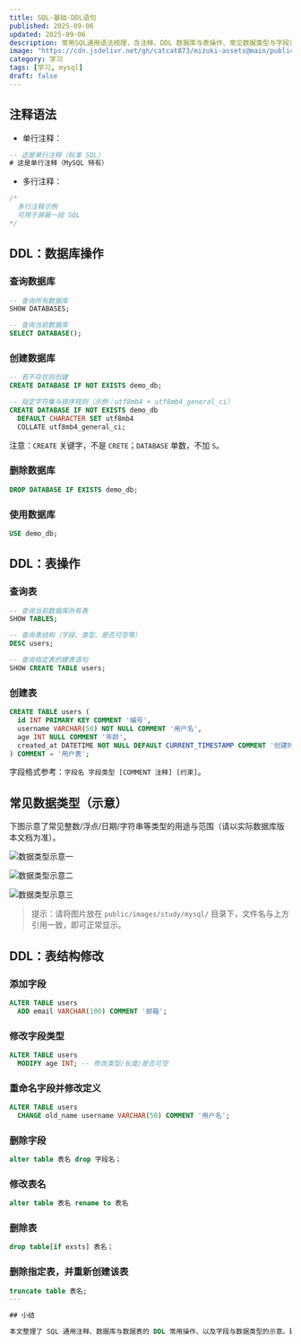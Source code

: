 ```yaml
---
title: SQL-基础-DDL语句
published: 2025-09-06
updated: 2025-09-06
description: 常用SQL通用语法梳理，含注释、DDL 数据库与表操作、常见数据类型与字段变更。
image: "https://cdn.jsdelivr.net/gh/catcat873/mizuki-assets@main/public/images/study/mysql/image-20250904101550544.png"
category: 学习
tags: [学习, mysql]
draft: false
---
```


## 注释语法

- 单行注释：

```sql
-- 这是单行注释（标准 SQL）
# 这是单行注释（MySQL 特有）
```

- 多行注释：

```sql
/*
  多行注释示例
  可用于屏蔽一段 SQL
*/
```

## DDL：数据库操作

### 查询数据库

```sql
-- 查询所有数据库
SHOW DATABASES;

-- 查询当前数据库
SELECT DATABASE();
```

### 创建数据库

```sql
-- 若不存在则创建
CREATE DATABASE IF NOT EXISTS demo_db;

-- 指定字符集与排序规则（示例：utf8mb4 + utf8mb4_general_ci）
CREATE DATABASE IF NOT EXISTS demo_db
  DEFAULT CHARACTER SET utf8mb4
  COLLATE utf8mb4_general_ci;
```

注意：`CREATE` 关键字，不是 `CRETE`；`DATABASE` 单数，不加 `S`。

### 删除数据库

```sql
DROP DATABASE IF EXISTS demo_db;
```

### 使用数据库

```sql
USE demo_db;
```

## DDL：表操作

### 查询表

```sql
-- 查询当前数据库所有表
SHOW TABLES;

-- 查询表结构（字段、类型、是否可空等）
DESC users;

-- 查询指定表的建表语句
SHOW CREATE TABLE users;
```

### 创建表

```sql
CREATE TABLE users (
  id INT PRIMARY KEY COMMENT '编号',
  username VARCHAR(50) NOT NULL COMMENT '用户名',
  age INT NULL COMMENT '年龄',
  created_at DATETIME NOT NULL DEFAULT CURRENT_TIMESTAMP COMMENT '创建时间'
) COMMENT = '用户表';
```

字段格式参考：`字段名 字段类型 [COMMENT 注释] [约束]`。

## 常见数据类型（示意）

下图示意了常见整数/浮点/日期/字符串等类型的用途与范围（请以实际数据库版本文档为准）。

![数据类型示意一](https://cdn.jsdelivr.net/gh/catcat873/mizuki-assets@main/public/images/study/mysql/image-20250904101550544.png)

![数据类型示意二](https://cdn.jsdelivr.net/gh/catcat873/mizuki-assets@main/public/images/study/mysql/image-20250904101732706.png)

![数据类型示意三](https://cdn.jsdelivr.net/gh/catcat873/mizuki-assets@main/public/images/study/mysql/image-20250904102653638.png)

> 提示：请将图片放在 `public/images/study/mysql/` 目录下，文件名与上方引用一致，即可正常显示。

## DDL：表结构修改

### 添加字段

```sql
ALTER TABLE users
  ADD email VARCHAR(100) COMMENT '邮箱';
```

### 修改字段类型

```sql
ALTER TABLE users
  MODIFY age INT; -- 修改类型/长度/是否可空
```

### 重命名字段并修改定义

```sql
ALTER TABLE users
  CHANGE old_name username VARCHAR(50) COMMENT '用户名';
```
### 删除字段
```sql
alter table 表名 drop 字段名；
```

### 修改表名
```sql
alter table 表名 rename to 表名
```

### 删除表 
```sql
drop table[if exsts] 表名；
```

### 删除指定表，并重新创建该表
```sql
truncate table 表名;
---

## 小结

本文整理了 SQL 通用注释、数据库与数据表的 DDL 常用操作、以及字段与数据类型的示意。建议在实际项目中结合具体数据库版本文档（如 MySQL 8.0 官方手册）核对细节与最佳实践，例如字符集、排序规则、主从键、索引、分区、以及约束的一致性策略等。


